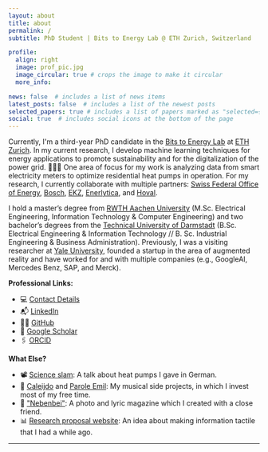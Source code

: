 ```yaml
---
layout: about
title: about
permalink: /
subtitle: PhD Student | Bits to Energy Lab @ ETH Zurich, Switzerland

profile:
  align: right
  image: prof_pic.jpg
  image_circular: true # crops the image to make it circular
  more_info: 

news: false  # includes a list of news items
latest_posts: false  # includes a list of the newest posts
selected_papers: true # includes a list of papers marked as "selected={true}"
social: true  # includes social icons at the bottom of the page
---
```



Currently, I'm a third-year PhD candidate in the [Bits to Energy Lab](https://www.bitstoenergy.com) at [ETH Zurich](https://www.im.ethz.ch). In my current research, I develop machine learning techniques for energy applications to promote sustainability and for the digitalization of the power grid. 🔋🔌💡 One area of focus for my work is analyzing data from smart electricity meters to optimize residential heat pumps in operation. For my research, I currently collaborate with multiple partners: [Swiss Federal Office of Energy](https://www.bfe.admin.ch/bfe/de/home.html), [Bosch](https://www.bosch-homecomfort.com/ch/de/wohngebaeude/home/), [EKZ](https://www.ekz.ch/de/privatkunden.html), [Enerlytica](https://www.enerlytica.com/), and [Hoval](https://www.hoval.ch/).

I hold a master’s degree from [RWTH Aachen University](https://www.rwth-aachen.de/cms/~a/root/?lidx=1) (M.Sc. Electrical Engineering, Information Technology & Computer Engineering) and two bachelor’s degrees from the [Technical University of Darmstadt](https://www.tu-darmstadt.de/index.en.jsp) (B.Sc. Electrical Engineering & Information Technology // B. Sc. Industrial Engineering & Business Administration). Previously, I was a visiting researcher at [Yale University](https://krishnaswamylab.org), founded a startup in the area of augmented reality and have worked for and with multiple companies (e.g., GoogleAI, Mercedes Benz, SAP, and Merck). 

**Professional Links:**
- 💻 [Contact Details](https://im.ethz.ch/people/tbrudermuell.html)
- 📬 [LinkedIn](https://www.linkedin.com/in/tobias-brudermueller/)
- 👨‍💻 [GitHub](https://github.com/tbrumue)
- 📄 [Google Scholar](https://scholar.google.com/citations?user=rpGG9_UAAAAJ&hl)
- 🖇 [ORCID](https://orcid.org/0009-0007-7319-1142)

**What Else?**
- 📽️ [Science slam](https://youtu.be/JFSeshpIkeE?feature=shared): A talk about heat pumps I gave in German.
- 🎹 [Caleijdo](http://caleijdo.com/) and [Parole Emil](https://open.spotify.com/intl-de/artist/6EPS4pFwPP7drXKmSGtjQ9): My musical side projects, in which I invest most of my free time.
- 📰 ["Nebenbei"](http://jonathanbrunner.com/category/nebenbei-1/): A photo and lyric magazine which I created with a close friend.
- 📊 [Research proposal website](http://make-information-tactile.com): An idea about making information tactile that I had a while ago.

---